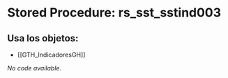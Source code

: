 # Stored Procedure: rs_sst_sstind003

## Usa los objetos:
- [[GTH_IndicadoresGH]]

*No code available.*
